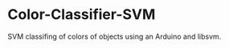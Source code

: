 Color-Classifier-SVM
====================

SVM classifing of colors of objects using an Arduino and libsvm.

